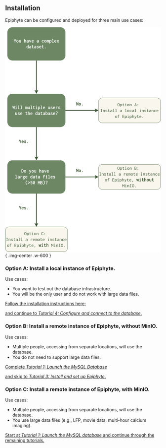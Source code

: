 ## Installation

Epiphyte can be configured and deployed for three main use cases: 

![Installation flowchart](reference/installation_flowchart.png){ .img-center .w-600 }

### Option A: Install a local instance of Epiphyte. 

Use cases: 

* You want to test out the database infrastructure.
* You will be the only user and do not work with large data files. 

[Follow the installation instructions here:](https://github.com/mackelab/epiphyte/wiki/Local-Machine-Installation)

[and continue to *Tutorial 4: Configure and connect to the database*.](tutorials/4.%20Configure%20and%20connect%20to%20the%20database.md)

### Option B: Install a remote instance of Epiphyte, without MinIO.

Use cases:

* Multiple people, accessing from separate locations, will use the database. 
* You do not need to support large data files. 

[Complete *Tutorial 1: Launch the MySQL Database*](tutorials/1.%20Launch%20the%20MySQL%20database%20on%20a%20virtual%20machine.md)

[and skip to *Tutorial 3: Install and set up Epiphyte*.](tutorials/3.%20Install%20Epiphyte.md)

### Option C: Install a remote instance of Epiphyte, with MinIO.

Use cases:

* Multiple people, accessing from separate locations, will use the database. 
* You use large data files (e.g., LFP, movie data, multi-hour calcium imaging).

[Start at *Tutorial 1: Launch the MySQL database* and continue through the remaining tutorials.](tutorials/1.%20Launch%20the%20MySQL%20database%20on%20a%20virtual%20machine.md)
